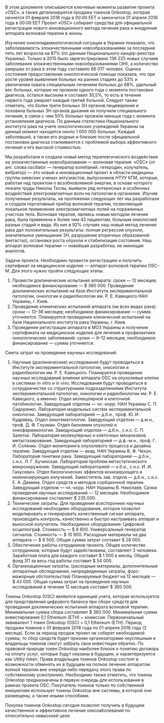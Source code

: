 В этом документе описываются ключевые моменты развития проекта «OSC», а также детализируется продажа токенов Onkostop, которая начнется 01 февраля 2018 года в 00:00 EET и закончится 01 апреля 2018 года в 00:00 EET
Проект «OSC» собирает средства для официальной регистрации нового инновационного метода лечения рака и внедрения аппарата волновой терапии в жизнь.

Изучение онкоэпидемиологической ситуации в Украине показало, что заболеваемость злокачественными новообразованиями за последние пять лет возросла на 87% (по данным Национального канцер-реестра Украины).
Только в 2015 было зарегистрировано 136 225 новых случаев заболевания злокачественными новообразованиями (ЗН), а количество умерших от рака в этом году составило 66 017 человек.
Оценка состояния предоставления онкологической помощи показала, что при росте уровня выявления больных на ранних стадиях до 53% и увеличении охвата специальным лечением больных до 68%, удельный вес больных, которые не прожили одного года с момента постановки диагноза, остался высоким и составил 30,5%, то есть в течение первого года умирает каждый третий больной.
Следует также отметить, что более трети больных ЗН органов пищеварения и половина больных ЗН органов дыхания не получили специального лечения, в связи с чем 50% больных прожили меньше года с момента установления диагноза.
По данным статистики Национального института рака на учете онкологических учреждений Украины на данный момент находится около 1 000 000 больных.
Каждый заболевший, а также его родные и близкие после официальной постановки диагноза сталкиваются с проблемой выбора эффективного лечения и его высокой стоимостью.

Мы разработали и создали новый метод терапевтического воздействия на злокачественные новообразования — волновая терапия. «OSC» (от анг. слова oscillator — генератор колебаний, гетеродин, излучатель, вибратор) — это новый и инновационный проект в области медицины группы киевских ученых энтузиастов, выпускников НТУУ КПИ, которые, работая над проектом о возобновляемой энергии, в основе которого лежали труды Николы Теслы, выявили ряд интересных и особенных воздействий электромагнитных волн на патологии в организме. Изучив полученные результаты, на протяжении следующих лет мы разработали и создали портативный прибор волновой терапии, позволяющий локальное применение электромагнитных полей на пораженных участках тела. Волновая терапия, являясь новым методом лечения рака, была применена к более чем 42 пациентам, больным онкологией разных стадий и вида. Из них в 92% случаях наш новый метод лечения рака дал положительные результаты: полная регрессия опухоли, значительное уменьшение ЗН, разрушение вторичных образований (метастаз), остановка роста опухоли и стабилизация состояния. Наш аппарат волновой терапии — новейшая разработка, не имеющая аналогов.

Задачи проекта.
Необходимо провести регистрацию и получить сертификат на медицинское изделие — аппарат волновой терапии OSC-M.
Для этого нужно пройти следующие этапы.
1. Провести доклинические испытания аппарата:
сроки — 12 месяцев;
необходимое финансирование — $ 360 000.
Проведение доклинических испытаний на базе Института экспериментальной патологии, онкологии и радиобиологии им. Р. Е. Кавецкого НАН Украины, г. Киев.
2. Проведение клинических испытаний аппарата (на всех видах рака):
сроки — 12–36 месяцев;
необходимое финансирование — сумма уточняется.
Планируется проведение клинический испытаний на базе Национального института рака Украины, г. Киев.
3. Проведение регистрации аппарата в МОЗ Украины и получения сертификата на медицинское изделие для лечения и профилактики онкологических заболеваний:
сроки — 6–12 месяцев;
необходимое финансирование — сумма уточняется.

Смета затрат на проведение научных исследований.
1. Научные (доклинические) исследования будут проводиться в Институте экспериментальной патологии, онкологии и радиобиологии им. Р. Е. Кавецкого.
Планируется проведение научных исследований  влияния аппарата OSC на опухолевые клетки в системах in vitro и in vivo.
Исследования будут проводиться в сотрудничестве со структурными подразделениями Института экспериментальной патологии, онкологии и радиобиологии им. Р. Е. Кавецкого, а именно:
Отдел молекулярной и клеточной патобиологии. Заведующий отделом — чл.-корр. НАН Украины С. П. Сидоренко.
Лаборатория модельных систем экспериментальной онкологии. Заведующий лабораторией — д.б.н., проф. Ю. И. Кудрявец.
Отдел онкогематологии. Заведующий отделом — д.м.н., проф. Д. Ф. Глузман.
Отдел биохимии опухолей и онкофармакологии. Заведующий отделом — д.б.н., с.н.с. С. П. Залеток.
Лаборатория молекулярных и клеточных механизмов метастазирования. Заведующий лабораторией — д.ф.-м.н., проф. Г. И. Соляник.
Отдел мониторинга опухолевого процесса и дизайна терапии. Заведующий отделом — акад. НАН Украины В. Ф. Чехун.
Лаборатория генетики рака. Заведующий лабораторией — д.б.н., с.н.с. Л. Г. Бучинская.
Лаборатория проблем метастатического микроокружения. Заведующий лабораторией — к.б.н., с.н.с. И. И. Ганусевич.
Отдел биологических эффектов ионизирующего и неионизирующих излучений. Заместитель зав. отдела — д.б.н., с.н.с. Е. А. Демина.
Отдел средств и методов сорбционной терапии. Заведующий отделом — чл.-корр. НАН Украины В. Николаев.
Сроки проведения научных исследований — 12 месяцев.
Необходимое финансирование составляет $ 235 000.
2. Технические затраты.
Для проведения всесторонних научных исследований необходимо оборудование, которое позволит моделировать и генерировать качественный сигнал аппарата, производить контроль, качественно и быстро настраивать аппарат и выносной излучатель. 
Необходимое оборудование:
Цифровой осциллограф. Стоимость — $ 8 600.
Универсальный генератор сигналов. Стоимость — $ 10 900.
Расходные материалы на два аппарата — $ 8 500.
Общая сумма затрат составит $ 28 000.
3. Обеспечение работы сотрудников проекта.
Общее количество сотрудников, которые будут задействованы, составляет 3 человека.
Заработная плата для каждого составит $ 1 500 в месяц.
Общий фонд ЗП за весь год  работы составит $ 54 000.  
4. Организационные затраты. (расходные материалы, дополнительные аппаратные обследования, непредвиденные затраты, форс-мажорные обстоятельства)
Планируемый бюджет на 12 месяцев — $ 43 000.
Общая сумма затрат на проведение научных исследований в течение 12 месяцев составит $ 360 000.

Токены Onkostop (OSC) являются единицей учета, которая используется для представления цифрового баланса при сборе средств для проведения доклинических испытаний аппарата волновой терапии.
Минимальная сумма сбора составляет $ 360 000.
Минимальная сумма инвестирования 0,1 Ethereum (ETH) + комиссия.
Первоначальный эквивалент 1 токен Onkostop (OSC) = 0,1 Ethereum (ETH).
Период продажи токенов с 01 февраля 2018 года по 01 апреля 2018 года (2 месяца).
Если за период продаж проект не соберет необходимой суммы, то сбор средств будет признан организаторами неуспешным и владельцы токенов смогут забрать свои инвестиции обратно.
По правовой природе токен Onkostop наиболее близок к понятию договора на оплату услуг, которые будут оказаны в будущем, и характеризуется как Utility token.
Права владельцев токенов Onkostop состоят в возможности обменять их в будущем на полное лечение аппаратом волной терапии вне очереди либо передачу этого права по собственному усмотрению.
Необходимо также отметить, что токены Onkostop предназначены в первую очередь для использования в рамках проекта OSC.
Покупатель токенов только по собственной инициативе использует токены Onkostop вне системы, в которой они размещены, а также иными способами.

Покупка токенов Onkostop сегодня позволит получить в будущем качественное и эффективное лечение онкозаболеваний по относительно невысокой цене.
